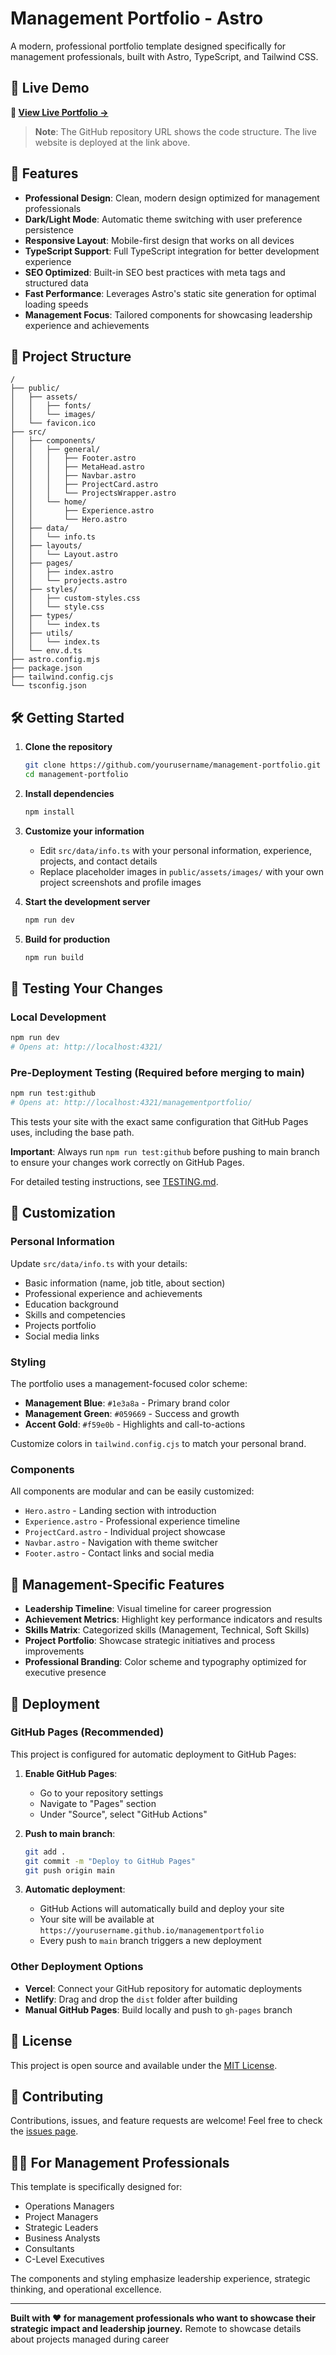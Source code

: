 # Management Portfolio - Astro

A modern, professional portfolio template designed specifically for management professionals, built with Astro, TypeScript, and Tailwind CSS.

## 🔗 **Live Demo**

**👀 [View Live Portfolio →](https://maxrivas.github.io/managementportfolio)**

> **Note**: The GitHub repository URL shows the code structure. The live website is deployed at the link above.

## 🌟 Features

- **Professional Design**: Clean, modern design optimized for management professionals
- **Dark/Light Mode**: Automatic theme switching with user preference persistence
- **Responsive Layout**: Mobile-first design that works on all devices
- **TypeScript Support**: Full TypeScript integration for better development experience
- **SEO Optimized**: Built-in SEO best practices with meta tags and structured data
- **Fast Performance**: Leverages Astro's static site generation for optimal loading speeds
- **Management Focus**: Tailored components for showcasing leadership experience and achievements

## 🚀 Project Structure

```
/
├── public/
│   ├── assets/
│   │   ├── fonts/
│   │   └── images/
│   └── favicon.ico
├── src/
│   ├── components/
│   │   ├── general/
│   │   │   ├── Footer.astro
│   │   │   ├── MetaHead.astro
│   │   │   ├── Navbar.astro
│   │   │   ├── ProjectCard.astro
│   │   │   └── ProjectsWrapper.astro
│   │   └── home/
│   │       ├── Experience.astro
│   │       └── Hero.astro
│   ├── data/
│   │   └── info.ts
│   ├── layouts/
│   │   └── Layout.astro
│   ├── pages/
│   │   ├── index.astro
│   │   └── projects.astro
│   ├── styles/
│   │   ├── custom-styles.css
│   │   └── style.css
│   ├── types/
│   │   └── index.ts
│   ├── utils/
│   │   └── index.ts
│   └── env.d.ts
├── astro.config.mjs
├── package.json
├── tailwind.config.cjs
└── tsconfig.json
```

## 🛠️ Getting Started

1. **Clone the repository**
   ```bash
   git clone https://github.com/yourusername/management-portfolio.git
   cd management-portfolio
   ```

2. **Install dependencies**
   ```bash
   npm install
   ```

3. **Customize your information**
   - Edit `src/data/info.ts` with your personal information, experience, projects, and contact details
   - Replace placeholder images in `public/assets/images/` with your own project screenshots and profile images

4. **Start the development server**
   ```bash
   npm run dev
   ```

5. **Build for production**
   ```bash
   npm run build
   ```

## 🧪 Testing Your Changes

### Local Development
```bash
npm run dev
# Opens at: http://localhost:4321/
```

### Pre-Deployment Testing (Required before merging to main)
```bash
npm run test:github
# Opens at: http://localhost:4321/managementportfolio/
```

This tests your site with the exact same configuration that GitHub Pages uses, including the base path.

**Important**: Always run `npm run test:github` before pushing to main branch to ensure your changes work correctly on GitHub Pages.

For detailed testing instructions, see [TESTING.md](TESTING.md).

## 📝 Customization

### Personal Information
Update `src/data/info.ts` with your details:
- Basic information (name, job title, about section)
- Professional experience and achievements
- Education background
- Skills and competencies
- Projects portfolio
- Social media links

### Styling
The portfolio uses a management-focused color scheme:
- **Management Blue**: `#1e3a8a` - Primary brand color
- **Management Green**: `#059669` - Success and growth
- **Accent Gold**: `#f59e0b` - Highlights and call-to-actions

Customize colors in `tailwind.config.cjs` to match your personal brand.

### Components
All components are modular and can be easily customized:
- `Hero.astro` - Landing section with introduction
- `Experience.astro` - Professional experience timeline
- `ProjectCard.astro` - Individual project showcase
- `Navbar.astro` - Navigation with theme switcher
- `Footer.astro` - Contact links and social media

## 🎯 Management-Specific Features

- **Leadership Timeline**: Visual timeline for career progression
- **Achievement Metrics**: Highlight key performance indicators and results
- **Skills Matrix**: Categorized skills (Management, Technical, Soft Skills)
- **Project Portfolio**: Showcase strategic initiatives and process improvements
- **Professional Branding**: Color scheme and typography optimized for executive presence

## 🚀 Deployment

### GitHub Pages (Recommended)

This project is configured for automatic deployment to GitHub Pages:

1. **Enable GitHub Pages**:
   - Go to your repository settings
   - Navigate to "Pages" section
   - Under "Source", select "GitHub Actions"

2. **Push to main branch**:
   ```bash
   git add .
   git commit -m "Deploy to GitHub Pages"
   git push origin main
   ```

3. **Automatic deployment**:
   - GitHub Actions will automatically build and deploy your site
   - Your site will be available at `https://yourusername.github.io/managementportfolio`
   - Every push to `main` branch triggers a new deployment

### Other Deployment Options

- **Vercel**: Connect your GitHub repository for automatic deployments
- **Netlify**: Drag and drop the `dist` folder after building
- **Manual GitHub Pages**: Build locally and push to `gh-pages` branch

## 📄 License

This project is open source and available under the [MIT License](LICENSE).

## 🤝 Contributing

Contributions, issues, and feature requests are welcome! Feel free to check the [issues page](https://github.com/yourusername/management-portfolio/issues).

## 👨‍💼 For Management Professionals

This template is specifically designed for:
- Operations Managers
- Project Managers
- Strategic Leaders
- Business Analysts
- Consultants
- C-Level Executives

The components and styling emphasize leadership experience, strategic thinking, and operational excellence.

---

**Built with ❤️ for management professionals who want to showcase their strategic impact and leadership journey.**
Remote to showcase details about projects managed during career
